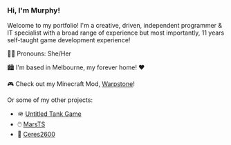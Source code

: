 ### Hi, I'm Murphy!

Welcome to my portfolio! I'm a creative, driven, independent programmer & IT specialist with a broad range of experience but most importantly, 11 years self-taught game development experience!

:transgender_flag: Pronouns: She/Her

🏙️ I'm based in Melbourne, my forever home! ❤️

🎮 Check out my Minecraft Mod, [Warpstone](https://www.curseforge.com/minecraft/mc-mods/warpstone)!

Or some of my other projects:

- 🪖 [Untitled Tank Game](https://github.com/MissMurph/Tonk-Game)
- 🖱️ [MarsTS](https://github.com/MissMurph/MarsTS)
- 🌃 [Ceres2600](https://github.com/MissMurph/Ceres2600)





<!--
**MissMurph/MissMurph** is a ✨ _special_ ✨ repository because its `README.md` (this file) appears on your GitHub profile.

Here are some ideas to get you started:

- 🔭 I’m currently working on ...
- 🌱 I’m currently learning ...
- 👯 I’m looking to collaborate on ...
- 🤔 I’m looking for help with ...
- 💬 Ask me about ...
- 📫 How to reach me: ...
- 😄 Pronouns: ...
- ⚡ Fun fact: ...
-->
